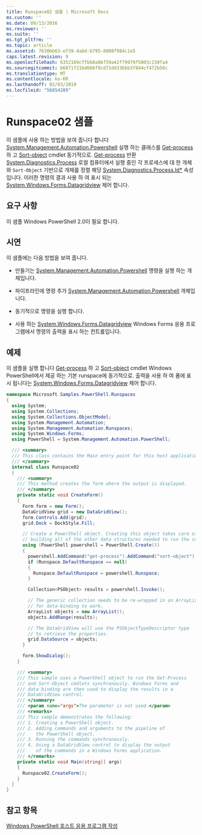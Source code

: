 ```yaml
---
title: Runspace02 샘플 | Microsoft Docs
ms.custom: ''
ms.date: 09/13/2016
ms.reviewer: ''
ms.suite: ''
ms.tgt_pltfrm: ''
ms.topic: article
ms.assetid: 7630bb63-ef39-4abd-b795-8000f984c1e5
caps.latest.revision: 9
ms.openlocfilehash: 6352169cffbb8a8bf59a42f79979f5003c150fa4
ms.sourcegitcommit: b6871f21bd666f9cd71dd336bb3f844cf472b56c
ms.translationtype: MT
ms.contentlocale: ko-KR
ms.lasthandoff: 02/03/2019
ms.locfileid: "56854289"
---
```

# <a name="runspace02-sample"></a>Runspace02 샘플

이 샘플에 사용 하는 방법을 보여 줍니다 합니다 [System.Management.Automation.Powershell](/dotnet/api/system.management.automation.powershell) 실행 하는 클래스를 [Get-process](/powershell/module/Microsoft.PowerShell.Management/Get-Process) 하 고 [Sort-object](/powershell/module/Microsoft.PowerShell.Utility/Sort-Object) cmdlet 동기적으로. [Get-process](/powershell/module/Microsoft.PowerShell.Management/Get-Process) 반환 [System.Diagnostics.Process](/dotnet/api/System.Diagnostics.Process) 로컬 컴퓨터에서 실행 중인 각 프로세스에 대 한 개체와 `Sort-Object` 기반으로 개체를 정렬 해당 [ System.Diagnostics.Process.Id*](/dotnet/api/System.Diagnostics.Process.Id) 속성입니다. 이러한 명령의 결과 사용 하 여 표시 되는 [System.Windows.Forms.Datagridview](/dotnet/api/System.Windows.Forms.DataGridView) 제어 합니다.

## <a name="requirements"></a>요구 사항

이 샘플 Windows PowerShell 2.0이 필요 합니다.

## <a name="demonstrates"></a>시연

이 샘플에는 다음 방법을 보여 줍니다.

- 만들기는 [System.Management.Automation.Powershell](/dotnet/api/system.management.automation.powershell) 명령을 실행 하는 개체입니다.

- 파이프라인에 명령 추가 [System.Management.Automation.Powershell](/dotnet/api/system.management.automation.powershell) 개체입니다.

- 동기적으로 명령을 실행 합니다.

- 사용 하는 [System.Windows.Forms.Datagridview](/dotnet/api/System.Windows.Forms.DataGridView) Windows Forms 응용 프로그램에서 명령의 출력을 표시 하는 컨트롤입니다.

## <a name="example"></a>예제

이 샘플을 실행 합니다 [Get-process](/powershell/module/Microsoft.PowerShell.Management/Get-Process) 하 고 [Sort-object](/powershell/module/Microsoft.PowerShell.Utility/Sort-Object) cmdlet Windows PowerShell에서 제공 하는 기본 runspace에 동기적으로. 출력을 사용 하 여 폼에 표시 됩니다는 [System.Windows.Forms.Datagridview](/dotnet/api/System.Windows.Forms.DataGridView) 제어 합니다.

```csharp
namespace Microsoft.Samples.PowerShell.Runspaces
{
  using System;
  using System.Collections;
  using System.Collections.ObjectModel;
  using System.Management.Automation;
  using System.Management.Automation.Runspaces;
  using System.Windows.Forms;
  using PowerShell = System.Management.Automation.PowerShell;

  /// <summary>
  /// This class contains the Main entry point for this host application.
  /// </summary>
  internal class Runspace02
  {
    /// <summary>
    /// This method creates the form where the output is displayed.
    /// </summary>
    private static void CreateForm()
    {
      Form form = new Form();
      DataGridView grid = new DataGridView();
      form.Controls.Add(grid);
      grid.Dock = DockStyle.Fill;

      // Create a PowerShell object. Creating this object takes care of
      // building all of the other data structures needed to run the command.
      using (PowerShell powershell = PowerShell.Create())
      {
        powershell.AddCommand("get-process").AddCommand("sort-object").AddArgument("ID");
        if (Runspace.DefaultRunspace == null)
        {
          Runspace.DefaultRunspace = powershell.Runspace;
        }

        Collection<PSObject> results = powershell.Invoke();

        // The generic collection needs to be re-wrapped in an ArrayList
        // for data-binding to work.
        ArrayList objects = new ArrayList();
        objects.AddRange(results);

        // The DataGridView will use the PSObjectTypeDescriptor type
        // to retrieve the properties.
        grid.DataSource = objects;
      }

      form.ShowDialog();
    }

    /// <summary>
    /// This sample uses a PowerShell object to run the Get-Process
    /// and Sort-Object cmdlets synchronously. Windows Forms and
    /// data binding are then used to display the results in a
    /// DataGridView control.
    /// </summary>
    /// <param name="args">The parameter is not used.</param>
    /// <remarks>
    /// This sample demonstrates the following:
    /// 1. Creating a PowerShell object.
    /// 2. Adding commands and arguments to the pipeline of
    ///    the PowerShell object.
    /// 3. Running the commands synchronously.
    /// 4. Using a DataGridView control to display the output
    ///    of the commands in a Windows Forms application.
    /// </remarks>
    private static void Main(string[] args)
    {
      Runspace02.CreateForm();
    }
  }
}
```

## <a name="see-also"></a>참고 항목

[Windows PowerShell 호스트 응용 프로그램 작성](./writing-a-windows-powershell-host-application.md)